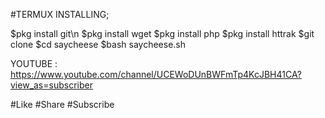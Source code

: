 #TERMUX INSTALLING;

$pkg install git\n
$pkg install wget
$pkg install php
$pkg install httrak
$git clone 
$cd saycheese
$bash saycheese.sh

YOUTUBE : https://www.youtube.com/channel/UCEWoDUnBWFmTp4KcJBH41CA?view_as=subscriber

#Like
#Share
#Subscribe
